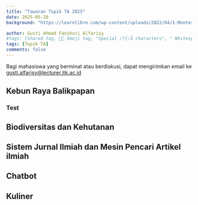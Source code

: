 ```yaml
---
title: "Tawaran Topik TA 2025"
date: 2025-05-20
background: "https://learnlibre.com/wp-content/uploads/2022/04/1-Montessori-Science-Project-Ideas-Make-a-Diorama-624x351.jpg"

author: Gusti Ahmad Fanshuri Alfarisy
#tags: [Shared tag, 👩‍🔬 Emoji tag, "Special /?{:å characters", " Whitespace before and after "]
tags: [Topik TA]
comments: false
---
```

Bagi mahasiswa yang berminat atau berdiskusi, dapat mengirimkan email ke gusti.alfarisy@lecturer.itk.ac.id


## Kebun Raya Balikpapan

### Test

## Biodiversitas dan Kehutanan

## Sistem Jurnal Ilmiah dan Mesin Pencari Artikel ilmiah

## Chatbot

## Kuliner


